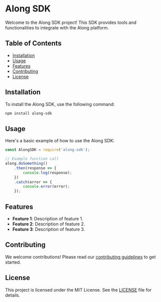 # Along SDK

Welcome to the Along SDK project! This SDK provides tools and functionalities to integrate with the Along platform.

## Table of Contents

- [Installation](#installation)
- [Usage](#usage)
- [Features](#features)
- [Contributing](#contributing)
- [License](#license)

## Installation

To install the Along SDK, use the following command:

```bash
npm install along-sdk
```

## Usage

Here's a basic example of how to use the Along SDK:

```javascript
const AlongSDK = require('along-sdk');

// Example function call
along.doSomething()
    .then(response => {
        console.log(response);
    })
    .catch(error => {
        console.error(error);
    });
```

## Features

- **Feature 1**: Description of feature 1.
- **Feature 2**: Description of feature 2.
- **Feature 3**: Description of feature 3.

## Contributing

We welcome contributions! Please read our [contributing guidelines](CONTRIBUTING.md) to get started.

## License

This project is licensed under the MIT License. See the [LICENSE](LICENSE) file for details.